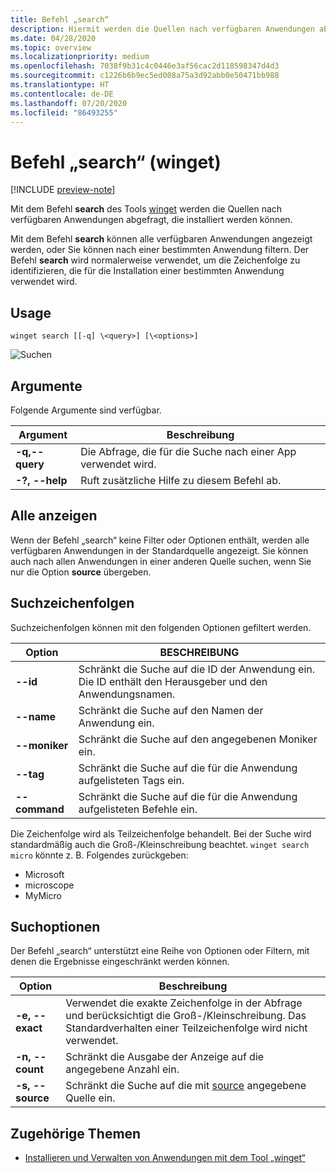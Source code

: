 ```yaml
---
title: Befehl „search“
description: Hiermit werden die Quellen nach verfügbaren Anwendungen abgefragt, die installiert werden können
ms.date: 04/28/2020
ms.topic: overview
ms.localizationpriority: medium
ms.openlocfilehash: 7038f9b31c4c0446e3af56cac2d118598347d4d3
ms.sourcegitcommit: c1226b6b9ec5ed008a75a3d92abb0e50471bb988
ms.translationtype: HT
ms.contentlocale: de-DE
ms.lasthandoff: 07/20/2020
ms.locfileid: "86493255"
---
```

# <a name="search-command-winget"></a>Befehl „search“ (winget)

[!INCLUDE [preview-note](../../includes/package-manager-preview.md)]

Mit dem Befehl **search** des Tools [winget](index.md) werden die Quellen nach verfügbaren Anwendungen abgefragt, die installiert werden können.  

Mit dem Befehl **search** können alle verfügbaren Anwendungen angezeigt werden, oder Sie können nach einer bestimmten Anwendung filtern. Der Befehl **search** wird normalerweise verwendet, um die Zeichenfolge zu identifizieren, die für die Installation einer bestimmten Anwendung verwendet wird.

## <a name="usage"></a>Usage

`winget search [[-q] \<query>] [\<options>]`

![Suchen](images\search.png)

## <a name="arguments"></a>Argumente

Folgende Argumente sind verfügbar.

| Argument  | Beschreibung |
 --------------|-------------|
| **-q,--query** |  Die Abfrage, die für die Suche nach einer App verwendet wird. |
| **-?, --help** |  Ruft zusätzliche Hilfe zu diesem Befehl ab. |

## <a name="show-all"></a>Alle anzeigen

Wenn der Befehl „search“ keine Filter oder Optionen enthält, werden alle verfügbaren Anwendungen in der Standardquelle angezeigt. Sie können auch nach allen Anwendungen in einer anderen Quelle suchen, wenn Sie nur die Option **source** übergeben.

## <a name="search-strings"></a>Suchzeichenfolgen

Suchzeichenfolgen können mit den folgenden Optionen gefiltert werden.

| Option  | BESCHREIBUNG |
 --------------|-------------|
| **--id**        |   Schränkt die Suche auf die ID der Anwendung ein. Die ID enthält den Herausgeber und den Anwendungsnamen. |
| **--name**      |  Schränkt die Suche auf den Namen der Anwendung ein. |
| **--moniker**  |    Schränkt die Suche auf den angegebenen Moniker ein. |
| **--tag**    |  Schränkt die Suche auf die für die Anwendung aufgelisteten Tags ein. |
| **--command**   |   Schränkt die Suche auf die für die Anwendung aufgelisteten Befehle ein. |

Die Zeichenfolge wird als Teilzeichenfolge behandelt. Bei der Suche wird standardmäßig auch die Groß-/Kleinschreibung beachtet. `winget search micro` könnte z. B. Folgendes zurückgeben:

* Microsoft
* microscope
* MyMicro

## <a name="search-options"></a>Suchoptionen

Der Befehl „search“ unterstützt eine Reihe von Optionen oder Filtern, mit denen die Ergebnisse eingeschränkt werden können.

| Option  | Beschreibung |
 --------------|-------------|
| **-e, --exact**  |     Verwendet die exakte Zeichenfolge in der Abfrage und berücksichtigt die Groß-/Kleinschreibung. Das Standardverhalten einer Teilzeichenfolge wird nicht verwendet.  |  
| **-n, --count**      |  Schränkt die Ausgabe der Anzeige auf die angegebene Anzahl ein. |
| **-s, --source**     |  Schränkt die Suche auf die mit [source](source.md) angegebene Quelle ein.  |

## <a name="related-topics"></a>Zugehörige Themen

* [Installieren und Verwalten von Anwendungen mit dem Tool „winget“](index.md)
